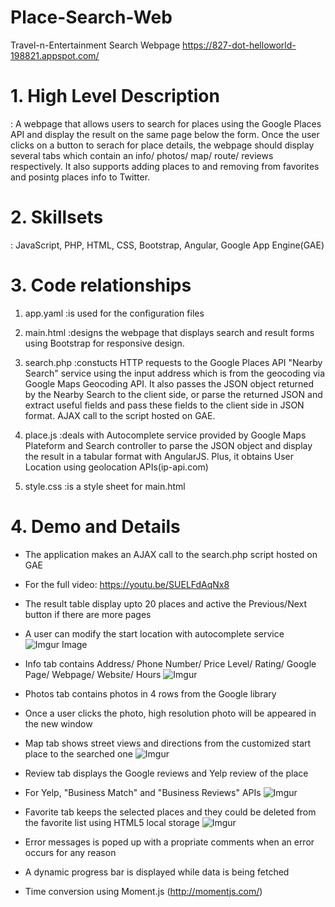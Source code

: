 # Place-Search-Web
Travel-n-Entertainment Search Webpage
https://827-dot-helloworld-198821.appspot.com/

# 1. High Level Description
: A webpage that allows users to search for places using the Google Places API and display the result on the same page below the form. Once the user clicks on a button to serach for place details, the webpage should display several tabs which contain an info/ photos/ map/ route/ reviews respectively. It also supports adding places to and removing from favorites and posintg places info to Twitter. 
   
   
# 2. Skillsets
: JavaScript, PHP, HTML, CSS, Bootstrap, Angular, Google App Engine(GAE)
   
   
# 3. Code relationships
1) app.yaml
:is used for the configuration files

2) main.html
:designs the webpage that displays search and result forms using Bootstrap for responsive design.

3) search.php
:constucts HTTP requests to the Google Places API "Nearby Search" service using the input address which is from                the geocoding via Google Maps Geocoding API. It also passes the JSON object returned by the Nearby Search to                  the client side, or parse the returned JSON and extract useful fields and pass these fields to the client side                in JSON format. AJAX call to the script hosted on GAE. 

4) place.js
:deals with Autocomplete service provided by Google Maps Plateform and Search controller to parse the JSON                      object and display the result in a tabular format with AngularJS. Plus, it obtains User Location using                        geolocation APIs(ip-api.com)

5) style.css
:is a style sheet for main.html


# 4. Demo and Details
- The application makes an AJAX call to the search.php script hosted on GAE
- For the full video: https://youtu.be/SUELFdAqNx8

- The result table display upto 20 places and active the Previous/Next button if there are more pages
- A user can modify the start location with autocomplete service
![Imgur Image](https://imgur.com/Eobq9o0.gif)


- Info tab contains Address/ Phone Number/ Price Level/ Rating/ Google Page/ Webpage/ Website/ Hours
![Imgur](https://i.imgur.com/2aJgWt3.gif)


- Photos tab contains photos in 4 rows from the Google library
- Once a user clicks the photo, high resolution photo will be appeared in the new window
- Map tab shows street views and directions from the customized start place to the searched one
![Imgur](https://i.imgur.com/Z4Eiigw.gif)


- Review tab displays the Google reviews and Yelp review of the place
- For Yelp, "Business Match" and "Business Reviews" APIs
![Imgur](https://i.imgur.com/UZB9FUG.gif)


- Favorite tab keeps the selected places and they could be deleted from the favorite list using HTML5 local storage 
![Imgur](https://i.imgur.com/1WaefG6.gif)


- Error messages is poped up with a propriate comments when an error occurs for any reason
- A dynamic progress bar is displayed while data is being fetched
- Time conversion using Moment.js (http://momentjs.com/)

